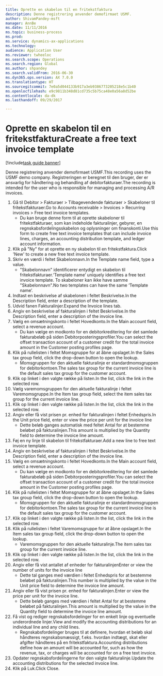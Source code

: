 ```yaml
--- 
title: Oprette en skabelon til en fritekstfaktura
description: Denne registrering anvender demofirmaet USMF.
author: ShivamPandey-msft
manager: AnnBe
ms.date: 11/11/2016
ms.topic: business-process
ms.prod: 
ms.service: dynamics-ax-applications
ms.technology: 
audience: Application User
ms.reviewer: twheeloc
ms.search.scope: Operations
ms.search.region: Global
ms.author: shpandey
ms.search.validFrom: 2016-06-30
ms.dyn365.ops.version: AX 7.0.0
ms.translationtype: HT
ms.sourcegitcommit: 7e0a5d044133b917a3eb9386773205218e5c1b40
ms.openlocfilehash: e9c9811b348d81cd735c5b75ca48e0a56a8d52be
ms.contentlocale: da-dk
ms.lasthandoff: 09/29/2017

---
```

# <a name="create-a-free-text-invoice-template"></a><span data-ttu-id="12c94-103">Oprette en skabelon til en fritekstfaktura</span><span class="sxs-lookup"><span data-stu-id="12c94-103">Create a free text invoice template</span></span>

[!include[task guide banner](../../includes/task-guide-banner.md)]

<span data-ttu-id="12c94-104">Denne registrering anvender demofirmaet USMF.</span><span class="sxs-lookup"><span data-stu-id="12c94-104">This recording uses the USMF demo company.</span></span> <span data-ttu-id="12c94-105">Registreringen er beregnet til den bruger, der er ansvarlig for håndtering og behandling af debitorfakturaer.</span><span class="sxs-lookup"><span data-stu-id="12c94-105">The recording is intended for the user who is responsible for managing and processing A/R invoices.</span></span>

1. <span data-ttu-id="12c94-106">Gå til Debitor > Fakturaer > Tilbagevendende fakturaer > Skabeloner til fritekstfakturaer.</span><span class="sxs-lookup"><span data-stu-id="12c94-106">Go to Accounts receivable > Invoices > Recurring invoices > Free text invoice templates.</span></span>
    * <span data-ttu-id="12c94-107">Du kan bruge denne form til at oprette skabeloner til fritekstfakturaer, som kan indeholde fakturalinjer, gebyrer, en regnskabsfordelingsskabelon og oplysninger om finanskonti.</span><span class="sxs-lookup"><span data-stu-id="12c94-107">Use this form to create free text invoice templates that can include invoice lines, charges, an accounting distribution template, and ledger account information.</span></span>  
2. <span data-ttu-id="12c94-108">Klik på "Ny" for at oprette en ny skabelon til en fritekstfaktura.</span><span class="sxs-lookup"><span data-stu-id="12c94-108">Click 'New' to create a new free text invoice template.</span></span>
3. <span data-ttu-id="12c94-109">Skriv en værdi i feltet Skabelonnavn.</span><span class="sxs-lookup"><span data-stu-id="12c94-109">In the Template name field, type a value.</span></span>
    * <span data-ttu-id="12c94-110">"Skabelonnavn" identificerer entydigt en skabelon til fritekstfakturaer.</span><span class="sxs-lookup"><span data-stu-id="12c94-110">‘Template name’ uniquely identifies a free text invoice template.</span></span> <span data-ttu-id="12c94-111">To skabeloner kan ikke have samme "Skabelonnavn".</span><span class="sxs-lookup"><span data-stu-id="12c94-111">No two templates can have the same ‘Template name’.</span></span>  
4. <span data-ttu-id="12c94-112">Indtast en beskrivelse af skabelonen i feltet Beskrivelse.</span><span class="sxs-lookup"><span data-stu-id="12c94-112">In the Description field, enter a description of the template.</span></span>
5. <span data-ttu-id="12c94-113">Udvid fanen Fakturalinjer.</span><span class="sxs-lookup"><span data-stu-id="12c94-113">Expand the Invoice lines tab.</span></span>
6. <span data-ttu-id="12c94-114">Angiv en beskrivelse af fakturalinjen i feltet Beskrivelse.</span><span class="sxs-lookup"><span data-stu-id="12c94-114">In the Description field, enter a description of the invoice line.</span></span>
7. <span data-ttu-id="12c94-115">Vælg en omsætningskonto i feltet Hovedkonto.</span><span class="sxs-lookup"><span data-stu-id="12c94-115">In the Main account field, select a revenue account.</span></span>
    * <span data-ttu-id="12c94-116">Du kan vælge en modkonto for en debitorkreditering for det samlede fakturabeløb på siden Debitorposteringsprofiler.</span><span class="sxs-lookup"><span data-stu-id="12c94-116">You can select the offset transaction account of a customer credit for the total invoice amount in the Customer posting profiles page.</span></span>  
8. <span data-ttu-id="12c94-117">Klik på rullelisten i feltet Momsgruppe for at åbne opslaget.</span><span class="sxs-lookup"><span data-stu-id="12c94-117">In the Sales tax group field, click the drop-down button to open the lookup.</span></span>
    * <span data-ttu-id="12c94-118">Momsgruppen for den aktuelle fakturalinje er standardmomsgruppen for debitorkontoen.</span><span class="sxs-lookup"><span data-stu-id="12c94-118">The sales tax group for the current invoice line is the default sales tax group for the customer account.</span></span>  
9. <span data-ttu-id="12c94-119">Klik op linket i den valgte række på listen.</span><span class="sxs-lookup"><span data-stu-id="12c94-119">In the list, click the link in the selected row.</span></span>
10. <span data-ttu-id="12c94-120">Vælg varemomsgruppen for den aktuelle fakturalinje i feltet Varemomsgruppe.</span><span class="sxs-lookup"><span data-stu-id="12c94-120">In the Item tax group field, select the item sales tax group for the current invoice line.</span></span>
11. <span data-ttu-id="12c94-121">Klik op linket i den valgte række på listen.</span><span class="sxs-lookup"><span data-stu-id="12c94-121">In the list, click the link in the selected row.</span></span>
12. <span data-ttu-id="12c94-122">Angiv eller få vist prisen pr. enhed for fakturalinjen i feltet Enhedspris.</span><span class="sxs-lookup"><span data-stu-id="12c94-122">In the Unit price field, enter or view the price per unit for the invoice line</span></span>
    * <span data-ttu-id="12c94-123">Dette beløb ganges automatisk med feltet Antal for at bestemme beløbet på fakturalinjen.</span><span class="sxs-lookup"><span data-stu-id="12c94-123">This amount is multiplied by the Quantity field to determine the invoice line amount.</span></span>  
13. <span data-ttu-id="12c94-124">Føj en ny linje til skabelon til fritekstfakturaer.</span><span class="sxs-lookup"><span data-stu-id="12c94-124">Add a new line to free text invoice template.</span></span>
14. <span data-ttu-id="12c94-125">Angiv en beskrivelse af fakturalinjen i feltet Beskrivelse.</span><span class="sxs-lookup"><span data-stu-id="12c94-125">In the Description field, enter a description of the invoice line.</span></span>
15. <span data-ttu-id="12c94-126">Vælg en omsætningskonto i feltet Hovedkonto.</span><span class="sxs-lookup"><span data-stu-id="12c94-126">In the Main account field, select a revenue account.</span></span>
    * <span data-ttu-id="12c94-127">Du kan vælge en modkonto for en debitorkreditering for det samlede fakturabeløb på siden Debitorposteringsprofiler.</span><span class="sxs-lookup"><span data-stu-id="12c94-127">You can select the offset transaction account of a customer credit for the total invoice amount in the Customer posting profiles page.</span></span>  
16. <span data-ttu-id="12c94-128">Klik på rullelisten i feltet Momsgruppe for at åbne opslaget.</span><span class="sxs-lookup"><span data-stu-id="12c94-128">In the Sales tax group field, click the drop-down button to open the lookup.</span></span>
    * <span data-ttu-id="12c94-129">Momsgruppen for den aktuelle fakturalinje er standardmomsgruppen for debitorkontoen.</span><span class="sxs-lookup"><span data-stu-id="12c94-129">The sales tax group for the current invoice line is the default sales tax group for the customer account.</span></span>  
17. <span data-ttu-id="12c94-130">Klik op linket i den valgte række på listen.</span><span class="sxs-lookup"><span data-stu-id="12c94-130">In the list, click the link in the selected row.</span></span>
18. <span data-ttu-id="12c94-131">Klik på rullelisten i feltet Varemomsgruppe for at åbne opslaget.</span><span class="sxs-lookup"><span data-stu-id="12c94-131">In the Item sales tax group field, click the drop-down button to open the lookup.</span></span>
    * <span data-ttu-id="12c94-132">Varemomsgruppen for den aktuelle fakturalinje.</span><span class="sxs-lookup"><span data-stu-id="12c94-132">The item sales tax group for the current invoice line.</span></span>  
19. <span data-ttu-id="12c94-133">Klik op linket i den valgte række på listen.</span><span class="sxs-lookup"><span data-stu-id="12c94-133">In the list, click the link in the selected row.</span></span>
20. <span data-ttu-id="12c94-134">Angiv eller få vist antallet af enheder for fakturalinjen</span><span class="sxs-lookup"><span data-stu-id="12c94-134">Enter or view the number of units for the invoice line</span></span>
    * <span data-ttu-id="12c94-135">Dette tal ganges med værdien i feltet Enhedspris for at bestemme beløbet på fakturalinjen.</span><span class="sxs-lookup"><span data-stu-id="12c94-135">This number is multiplied by the value in the Unit price field to determine the invoice line amount.</span></span>  
21. <span data-ttu-id="12c94-136">Angiv eller få vist prisen pr. enhed for fakturalinjen.</span><span class="sxs-lookup"><span data-stu-id="12c94-136">Enter or view the price per unit for the invoice line.</span></span> 
    * <span data-ttu-id="12c94-137">Dette beløb ganges med værdien i feltet Antal for at bestemme beløbet på fakturalinjen.</span><span class="sxs-lookup"><span data-stu-id="12c94-137">This amount is multiplied by the value in the Quantity field to determine the invoice line amount.</span></span>  
22. <span data-ttu-id="12c94-138">Få vist og rediger regnskabsfordelinger for en enkelt linje og eventuelle underordnede linjer.</span><span class="sxs-lookup"><span data-stu-id="12c94-138">View and modify the accounting distributions for an individual line and any child lines.</span></span>
    * <span data-ttu-id="12c94-139">Regnskabsfordelinger bruges til at definere, hvordan et beløb skal håndteres regnskabsmæssigt, f.eks. hvordan indtægt, skat eller afgifter håndteres på en fritekstfaktura.</span><span class="sxs-lookup"><span data-stu-id="12c94-139">Accounting distributions define how an amount will be accounted for, such as how the revenue, tax, or charges will be accounted for on a free text invoice.</span></span>  
23. <span data-ttu-id="12c94-140">Opdater regnskabsfordelingerne for den valgte fakturalinje.</span><span class="sxs-lookup"><span data-stu-id="12c94-140">Update the accounting distributions for the selected invoice line.</span></span>
24. <span data-ttu-id="12c94-141">Klik på Luk.</span><span class="sxs-lookup"><span data-stu-id="12c94-141">Click Close.</span></span>


